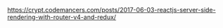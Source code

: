 https://crypt.codemancers.com/posts/2017-06-03-reactjs-server-side-rendering-with-router-v4-and-redux/
